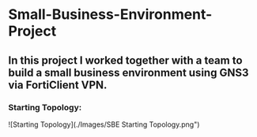 # Small-Business-Environment-Project
## In this project I worked together with a team to build a small business environment using GNS3 via FortiClient VPN.
### Starting Topology:
![Starting Topology](./Images/SBE Starting Topology.png")
